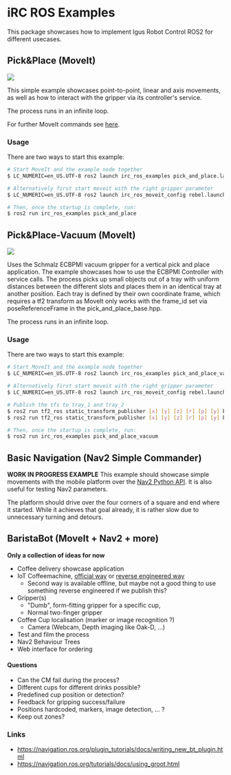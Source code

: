 # iRC ROS Examples

This package showcases how to implement Igus Robot Control ROS2 for different usecases.


## Pick&Place (MoveIt)
![](doc/pick_and_place.gif)

This simple example showcases point-to-point, linear and axis movements, as well as how to interact with the gripper via its controller's service.

The process runs in an infinite loop.

For further MoveIt commands see [here](https://moveit.picknik.ai/humble/doc/examples/examples.html#using-moveit-directly-through-the-c-api).

### Usage
There are two ways to start this example:

``` bash
# Start MoveIt and the example node together
$ LC_NUMERIC=en_US.UTF-8 ros2 launch irc_ros_examples pick_and_place.launch.py

# Alternatively first start moveit with the right gripper parameter
$ LC_NUMERIC=en_US.UTF-8 ros2 launch irc_ros_moveit_config rebel.launch.py gripper:="ext_dio_gripper"

# Then, once the startup is complete, run:
$ ros2 run irc_ros_examples pick_and_place
```

## Pick&Place-Vacuum (MoveIt)
![](doc/pick_and_place_vacuum.gif)

Uses the Schmalz ECBPMI vacuum gripper for a vertical pick and place application.
The example showcases how to use the ECBPMI Controller with service calls.
The process picks up small objects out of a tray with uniform distances between the different slots and places them in an identical tray at another position.
Each tray is defined by their own coordinate frame, which requires a tf2 transform as MoveIt only works with the frame_id set via poseReferenceFrame in the pick_and_place_base.hpp.

The process runs in an infinite loop.

### Usage
There are two ways to start this example:

``` bash
# Start MoveIt and the example node together
$ LC_NUMERIC=en_US.UTF-8 ros2 launch irc_ros_examples pick_and_place_vacuum.launch.py

# Alternatively first start moveit with the right gripper parameter
$ LC_NUMERIC=en_US.UTF-8 ros2 launch irc_ros_moveit_config rebel.launch.py gripper:="schmalz_ecbpmi"

# Publish the tfs to tray_1 and tray_2
$ ros2 run tf2_ros static_transform_publisher [x] [y] [z] [r] [p] [y] base_link tray_1
$ ros2 run tf2_ros static_transform_publisher [x] [y] [z] [r] [p] [y] base_link tray_2

# Then, once the startup is complete, run:
$ ros2 run irc_ros_examples pick_and_place_vacuum
```

## Basic Navigation (Nav2 Simple Commander)
**WORK IN PROGRESS EXAMPLE**
This example should showcase simple movements with the mobile platform over the [Nav2 Python API](https://navigation.ros.org/commander_api/index.html). It is also useful for testing Nav2 parameters.

The platform should drive over the four corners of a square and end where it started. While it achieves that goal already, it is rather slow due to unnecessary turning and detours.

## BaristaBot (MoveIt + Nav2 + more)
**Only a collection of ideas for now**
 - Coffee delivery showcase application
 - IoT Coffeemachine, [official way](https://api-docs.home-connect.com/quickstart) or [reverse engineered way](https://github.com/osresearch/hcpy)
   - Second way is available offline, but maybe not a good thing to use something reverse engineered if we publish this?
 - Gripper(s)
   - "Dumb", form-fitting gripper for a specific cup,
   - Normal two-finger gripper
 - Coffee Cup localisation (marker or image recognition ?)
   - Camera (Webcam, Depth imaging like Oak-D, ...)
 - Test and film the process
 - Nav2 Behaviour Trees
 - Web interface for ordering


#### Questions
 - Can the CM fail during the process?
 - Different cups for different drinks possible?
 - Predefined cup position or detection?
 - Feedback for gripping success/failure
 - Positions hardcoded, markers, image detection, ... ?
 - Keep out zones?

### Links
 - https://navigation.ros.org/plugin_tutorials/docs/writing_new_bt_plugin.html
 - https://navigation.ros.org/tutorials/docs/using_groot.html
